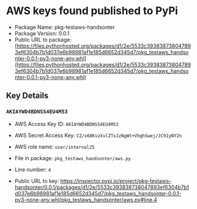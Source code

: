 # AWS keys found published to PyPi

* Package Name: pkg-testaws-handsonter
* Package Version: 0.0.1
* Public URL to package: [https://files.pythonhosted.org/packages/d1/2e/5533c393838738047893ef6304b7b1d037e6b98981af1e185d6652d345d7/pkg_testaws_handsonter-0.0.1-py3-none-any.whl](https://files.pythonhosted.org/packages/d1/2e/5533c393838738047893ef6304b7b1d037e6b98981af1e185d6652d345d7/pkg_testaws_handsonter-0.0.1-py3-none-any.whl)

## Key Details

### `AKIAYWD4BDNSS4EU4M53`

* AWS Access Key ID: `AKIAYWD4BDNSS4EU4M53`
* AWS Secret Access Key: `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` 
* AWS role name: `user/internal25`
* File in package: `pkg_testaws_handsonter/aws.py`
* Line number: `4`

* Public URL to key: https://inspector.pypi.io/project/pkg-testaws-handsonter/0.0.1/packages/d1/2e/5533c393838738047893ef6304b7b1d037e6b98981af1e185d6652d345d7/pkg_testaws_handsonter-0.0.1-py3-none-any.whl/pkg_testaws_handsonter/aws.py#line.4


